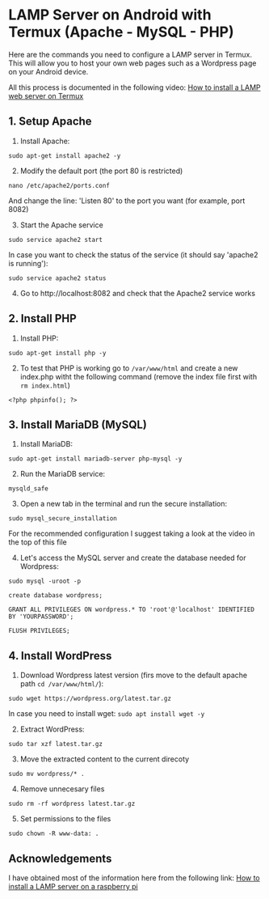 # LAMP Server on Android with Termux (Apache - MySQL - PHP)

Here are the commands you need to configure a LAMP server in Termux. This will allow you to host your own web pages such as a Wordpress page on your Android device.

All this process is documented in the following video: [How to install a LAMP web server on Termux](https://www.youtube.com/watch?v=3NKR_SGlTtY)


## 1. Setup Apache
1. Install Apache: 
```
sudo apt-get install apache2 -y
```
2. Modify the default port (the port 80 is restricted)
```
nano /etc/apache2/ports.conf
```
And change the line: 'Listen 80' to the port you want (for example, port 8082)

3. Start the Apache service
```
sudo service apache2 start
```
In case you want to check the status of the service (it should say 'apache2 is running'): 
```
sudo service apache2 status
```
4. Go to http://localhost:8082 and check that the Apache2 service works


## 2. Install PHP
1. Install PHP: 
```
sudo apt-get install php -y
```
2. To test that PHP is working go to `/var/www/html` and create a new index.php witht the following command (remove the index file first with `rm index.html`)
```
<?php phpinfo(); ?>
```

## 3. Install MariaDB (MySQL)
1. Install MariaDB: 
```
sudo apt-get install mariadb-server php-mysql -y
```
2. Run the MariaDB service: 
```
mysqld_safe
```

3. Open a new tab in the terminal and run the secure installation: 
```
sudo mysql_secure_installation
```
For the recommended configuration I suggest taking a look at the video in the top of this file

4. Let's access the MySQL server and create the database needed for Wordpress: 
```
sudo mysql -uroot -p
```
```
create database wordpress;
```
```
GRANT ALL PRIVILEGES ON wordpress.* TO 'root'@'localhost' IDENTIFIED BY 'YOURPASSWORD';
```
```
FLUSH PRIVILEGES;
```


## 4. Install WordPress
1. Download Wordpress latest version (firs move to the default apache path `cd /var/www/html/`): 
```
sudo wget https://wordpress.org/latest.tar.gz
```
In case you need to install wget: `sudo apt install wget -y`

2. Extract WordPress: 
```
sudo tar xzf latest.tar.gz
```

3. Move the extracted content to the current direcoty
```
sudo mv wordpress/* .
```

4. Remove unnecesary files
```
sudo rm -rf wordpress latest.tar.gz
```

5. Set permissions to the files
```
sudo chown -R www-data: .
```

## Acknowledgements
I have obtained most of the information here from the following link: [How to install a LAMP server on a raspberry pi](https://projects.raspberrypi.org/en/projects/lamp-web-server-with-wordpress/2)